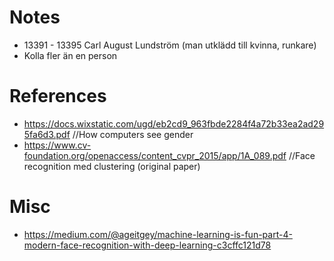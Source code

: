 # Notes
* 13391 - 13395 Carl August Lundström (man utklädd till kvinna, runkare)
* Kolla fler än en person


# References
* https://docs.wixstatic.com/ugd/eb2cd9_963fbde2284f4a72b33ea2ad295fa6d3.pdf //How computers see gender
* https://www.cv-foundation.org/openaccess/content_cvpr_2015/app/1A_089.pdf  //Face recognition med clustering (original paper)
 
# Misc
* https://medium.com/@ageitgey/machine-learning-is-fun-part-4-modern-face-recognition-with-deep-learning-c3cffc121d78